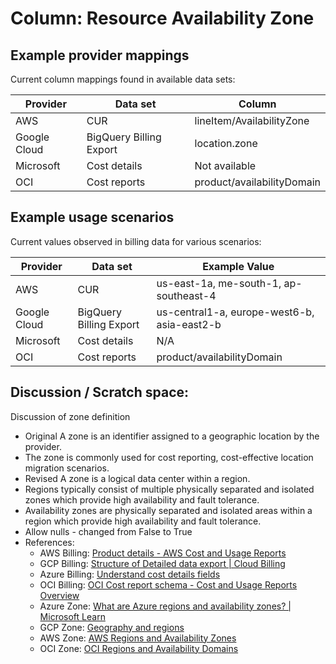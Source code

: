 # Column: Resource Availability Zone

## Example provider mappings

Current column mappings found in available data sets:

| Provider | Data set                 | Column                    |
|----------|--------------------------|---------------------------|
| AWS | CUR                      | lineItem/AvailabilityZone |
| Google Cloud | BigQuery Billing Export | location.zone             |
| Microsoft | Cost details             | Not available             |
| OCI | Cost reports             | product/availabilityDomain |

## Example usage scenarios

Current values observed in billing data for various scenarios:

| Provider | Data set                 | Example Value                                  |
|----------|--------------------------|------------------------------------------------|
| AWS | CUR                      | us-east-1a, me-south-1, ap-southeast-4 |
| Google Cloud | BigQuery Billing Export | us-central1-a, europe-west6-b, asia-east2-b |
| Microsoft | Cost details             | N/A |
| OCI | Cost reports             | product/availabilityDomain | EnnW:CA-TORONTO-1-AD-1, EnnW:EU-STOCKHOLM-1-AD-1, EnnW:US-ASHBURN-AD-1 |   

## Discussion / Scratch space:

Discussion of zone definition

- Original A zone is an identifier assigned to a geographic location by the provider.
- The zone is commonly used for cost reporting, cost-effective location migration scenarios.
- Revised A zone is a logical data center within a region.
- Regions typically consist of multiple physically separated and isolated zones which provide high availability and fault tolerance.
- Availability zones are physically separated and isolated areas within a region which provide high availability and fault tolerance.
- Allow nulls - changed from False to True
- References:
  - AWS Billing: [Product details - AWS Cost and Usage Reports](https://docs.aws.amazon.com/cur/latest/userguide/product-columns.html#R)
  - GCP Billing: [Structure of Detailed data export | Cloud Billing](https://cloud.google.com/billing/docs/how-to/export-data-bigquery-tables/detailed-usage#detailed-usage-cost-data-schema)
  - Azure Billing: [Understand cost details fields](https://learn.microsoft.com/en-us/azure/cost-management-billing/automate/understand-usage-details-fields)
  - OCI Billing: [OCI Cost report schema - Cost and Usage Reports Overview](https://docs.oracle.com/en-us/iaas/Content/Billing/Concepts/usagereportsoverview.htm)
  - Azure Zone: [What are Azure regions and availability zones? | Microsoft Learn](https://learn.microsoft.com/en-us/azure/reliability/availability-zones-overview)
  - GCP Zone: [Geography and regions](https://cloud.google.com/docs/geography-and-regions)
  - AWS Zone: [AWS Regions and Availability Zones](https://docs.aws.amazon.com/whitepapers/latest/get-started-documentdb/aws-regions-and-availability-zones.html)
  - OCI Zone: [OCI Regions and Availability Domains](https://docs.oracle.com/en-us/iaas/Content/General/Concepts/regions.htm)
